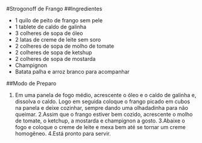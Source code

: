 #Strogonoff de Frango
##Ingredientes

  - 1 quilo de peito de frango sem pele
  - 1 tablete de caldo de galinha 
  - 3 colheres de sopa de óleo
  - 2 latas de creme de leite sem soro
  - 2 colheres de sopa de molho de tomate 
  - 2 colheres de sopa de ketshup
  - 2 colheres de sopa de mostarda
  - Champignon
  - Batata palha e arroz branco para acompanhar

  
##Modo de Preparo
  1. Em uma panela de fogo médio, acrescente o óleo e o caldo de galinha e, dissolva o caldo. Logo em seguida coloque o frango picado em cubos na panela e deixe cozinhar, sempre dando uma olhadadinha para não queimar.
  2.Assim que o frango estiver bem cozido, acrescente o molho de tomate, o ketchup, a mostarda e champignon a gosto.
  3.Abaixe o fogo e coloque o creme de leite e mexa bem até se tornar um creme homogêneo.
  4.Está pronto para servir.
